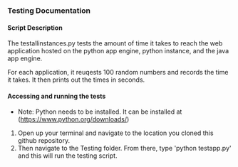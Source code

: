 ### Testing Documentation

#### Script Description
The testallinstances.py tests the amount of time it takes to reach the web application hosted on the python app engine, python instance, and the java app engine.

For each application, it reuqests 100 random numbers and records the time it takes. It then prints out the times in seconds. 

#### Accessing and running the tests
- Note: Python needs to be installed. It can be installed at (https://www.python.org/downloads/) 

1) Open up your terminal and navigate to the location you cloned this github repository.
2) Then navigate to the Testing folder. From there, type 'python testapp.py' and this will run the testing script.
